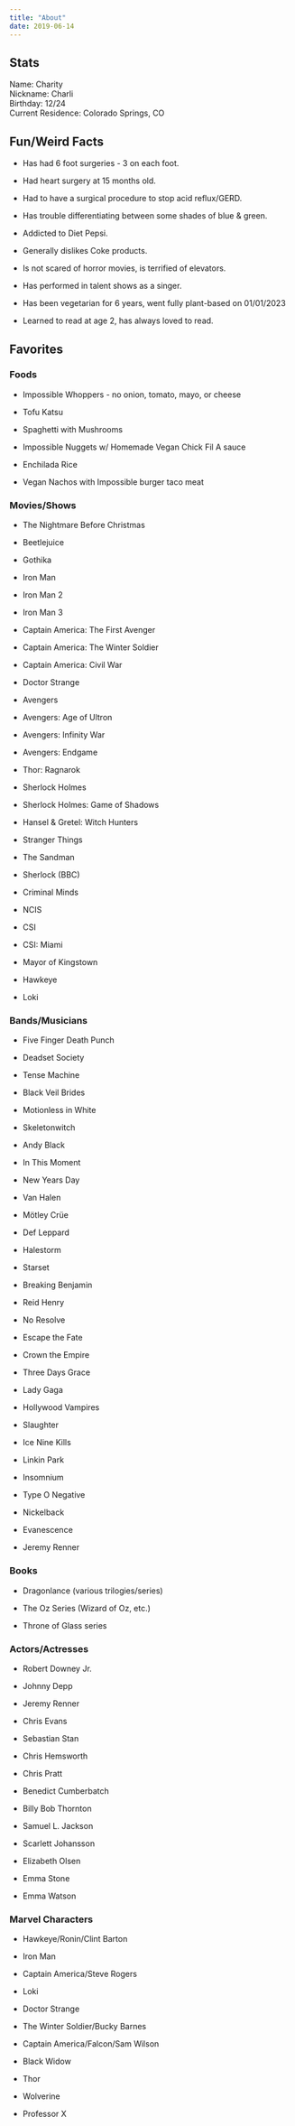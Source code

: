 ```yaml
---
title: "About"
date: 2019-06-14
---
```


## Stats

Name: Charity  
Nickname: Charli  
Birthday: 12/24  
Current Residence: Colorado Springs, CO

## Fun/Weird Facts

- Has had 6 foot surgeries - 3 on each foot.

- Had heart surgery at 15 months old.

- Had to have a surgical procedure to stop acid reflux/GERD.

- Has trouble differentiating between some shades of blue & green.

- Addicted to Diet Pepsi.

- Generally dislikes Coke products.

- Is not scared of horror movies, is terrified of elevators.

- Has performed in talent shows as a singer.

- Has been vegetarian for 6 years, went fully plant-based on 01/01/2023

- Learned to read at age 2, has always loved to read.

## Favorites

### Foods

- Impossible Whoppers - no onion, tomato, mayo, or cheese

- Tofu Katsu

- Spaghetti with Mushrooms

- Impossible Nuggets w/ Homemade Vegan Chick Fil A sauce

- Enchilada Rice

- Vegan Nachos with Impossible burger taco meat

### Movies/Shows

- The Nightmare Before Christmas

- Beetlejuice

- Gothika

- Iron Man

- Iron Man 2

- Iron Man 3

- Captain America: The First Avenger

- Captain America: The Winter Soldier

- Captain America: Civil War

- Doctor Strange

- Avengers

- Avengers: Age of Ultron

- Avengers: Infinity War

- Avengers: Endgame

- Thor: Ragnarok

- Sherlock Holmes

- Sherlock Holmes: Game of Shadows

- Hansel & Gretel: Witch Hunters

- Stranger Things

- The Sandman

- Sherlock (BBC)

- Criminal Minds

- NCIS

- CSI

- CSI: Miami

- Mayor of Kingstown

- Hawkeye

- Loki

### Bands/Musicians

- Five Finger Death Punch

- Deadset Society

- Tense Machine

- Black Veil Brides

- Motionless in White

- Skeletonwitch

- Andy Black

- In This Moment

- New Years Day

- Van Halen

- Mötley Crüe

- Def Leppard

- Halestorm

- Starset

- Breaking Benjamin

- Reid Henry

- No Resolve

- Escape the Fate

- Crown the Empire

- Three Days Grace

- Lady Gaga

- Hollywood Vampires

- Slaughter

- Ice Nine Kills

- Linkin Park

- Insomnium

- Type O Negative

- Nickelback

- Evanescence

- Jeremy Renner

### Books

- Dragonlance (various trilogies/series)

- The Oz Series (Wizard of Oz, etc.)

- Throne of Glass series

### Actors/Actresses

- Robert Downey Jr.

- Johnny Depp

- Jeremy Renner

- Chris Evans

- Sebastian Stan

- Chris Hemsworth

- Chris Pratt

- Benedict Cumberbatch

- Billy Bob Thornton

- Samuel L. Jackson

- Scarlett Johansson

- Elizabeth Olsen

- Emma Stone

- Emma Watson

### Marvel Characters

- Hawkeye/Ronin/Clint Barton

- Iron Man

- Captain America/Steve Rogers

- Loki

- Doctor Strange

- The Winter Soldier/Bucky Barnes

- Captain America/Falcon/Sam Wilson

- Black Widow

- Thor

- Wolverine

- Professor X
